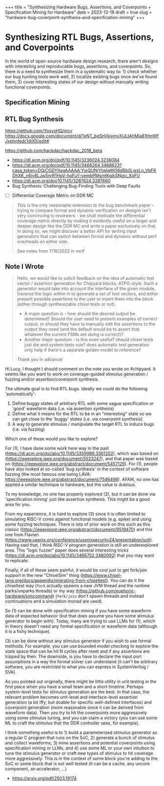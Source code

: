 +++
title = "Synthesizing Hardware Bugs, Assertions, and Coverpoints + Specification Mining for Hardware"
date = 2023-12-18
draft = true
slug = "hardware-bug-coverpoint-synthesis-and-specification-mining"
+++

# Synthesizing RTL Bugs, Assertions, and Coverpoints

In the world of open-source hardware design research, there aren't designs with interesting and reproducable bugs, assertions, and coverpoints.
So, there is a need to synthesize them in a systematic way to: 1) check whether our bug hunting tools work well, 2) localize existing bugs once we've found them, 3) cover interesting states of our design without manually writing functional coverpoints.

## Specification Mining

## RTL Bug Synthesis

https://github.com/YosysHQ/mcy
https://docs.google.com/document/d/1eNT_bgSnVkjymvXULtAhMia81HmWfJxphnfedc1diX0/edit#

https://github.com/hackdac/hackdac_2018_beta

- https://dl.acm.org/doi/pdf/10.1145/3236024.3236084
- https://dl.acm.org/doi/pdf/10.1145/3468264.3468623?casa_token=DQjCGDYIIggAAAAA:YwQUNjYheIqWG6dSb0LwsLn_VbFKDhXK_n6jy8LJw5nrR1HpV-hpFuY-vembPMsmtKgikSNgjv_XqFU
- https://dl.acm.org/doi/10.1145/3287624.3287660
- Bug Synthesis: Challenging Bug-Finding Tools with Deep Faults

- [ ] Differential Coverage Metric on DDR MC

> This is the only reasonable extension to the bug benchmark paper - trying to compare formal and dynamic verification on designs isn't very convincing to reviewers - we shall motivate the differential coverage metric directly by making it evidently useful on a larger and deeper design like the DDR MC and write a paper exclusively on that. In doing so, we might discover a better API for writing input generators that can switch between formal and dynamic without perf overheads on either side.
>
> See notes from 7/18/2022 in verif

## Note I Wrote

> Hello, we would like to solicit feedback on the idea of automatic test vector / assertion generation for Chipyard blocks, ATPG-style. Such a generator would take into account the interface of the given module, traverse the logic within in to generate a set of test vectors, and either present possible assertions to the user or insert them into the block (either through synthesizable chisel tests or not).
>
> - A major question is - how should the desired output be determined? Should the user need to present examples of correct output, or should they have to manually edit the assertions to the output they need (and the default would be to assert that whatever the current FSMs are doing is correct)?
> - Another major question - is this even useful? should chisel tests just die and system tests rule? does automatic test generation only help if there's a separate golden model to reference?
>
> Thank you in advance!

Hi Lucy, I thought I should comment on the note you wrote on #chipyard. It seems like you want to work on coverage-guided stimulus generation / fuzzing and/or assertion/coverpoint synthesis.

The ultimate goal is to find RTL bugs. Ideally we could do the following 'automatically':

1. Define buggy states of arbitrary RTL with some vague specification or 'good' waveform data (i.e. via assertion synthesis)
2. Define what it means for the RTL to be in an "interesting" state so we can get close to the 'buggy' states (i.e. via coverpoint synthesis)
3. A way to generate stimulus / manipulate the target RTL to induce bugs (i.e. via fuzzing)

Which one of these would you like to explore?

For (1), I have done some work here way in the past (https://dl.acm.org/doi/abs/10.1145/3359986.3361202), which was based on (https://ieeexplore.ieee.org/document/5523247), and that paper was based on (https://ieeexplore.ieee.org/abstract/document/5457129). For (1), people have also looked at so-called 'bug synthesis' in the context of software fuzzing (the most famous one being LAVA: https://ieeexplore.ieee.org/abstract/document/7546498). AFAIK, no one has applied a similar technique to hardware, but the value is dubious.

To my knowledge, no one has properly explored (2), but it can be done via 'specification mining' just like assertion synthesis. This might be a good area for you.

From my experience, it is hard to explore (3) since it is often limited to simulating RISC-V cores against functional models (e.g. spike) and using some fuzzing techniques. There is lots of prior work on this such as this classic (https://ieeexplore.ieee.org/abstract/document/9519470) and this one from Flavien (https://www.usenix.org/conference/usenixsecurity24/presentation/solt). Having said that, I think RISC-V program generation is still an underexplored area. This "logic fuzzer" paper does several interesting tricks (https://dl.acm.org/doi/abs/10.1145/3466752.3480092) that you may want to replicate.

Finally, if all of these seem painful, it would be cool just to get fork/join support in the new "ChiselSim" thing (https://www.chisel-lang.org/docs/appendix/migrating-from-chiseltest). You can do it the chiseltest way (`fork` actually spawns a new JVM thread and the runtime parks/unparks threads) or my way (https://github.com/euphoric-hardware/simcommand) (`fork/join` don't spawn threads and instead continuations and a simulation monad are used).


So (1) can be done with specification mining if you have some waveform data of expected behavior (but that does assume you have some stimulus generator to begin with). Today, many are trying to use LLMs for (1), which in theory doesn't need any formal specification or waveform data (although it is a fishy technique).

(3) can be done without any stimulus generator if you wish to use formal methods. For example, you can use bounded model checking to explore the state space that can be hit N cycles after reset and if any assertions are tripped by then. The downside, is you have to declare the input port assumptions in a way the formal solver can understand (it can't be arbitrary software, you are restricted to what you can express in SystemVerilog / SVA).

As you pointed out originally, there might be little utility in unit testing in the first place when you have a small team and a short timeline. Perhaps system-level tests for stimulus generation are the best. In that case, the relevant problem becomes unit-level and interface-level assertion generation (a bit iffy, but doable for specific well-defined interfaces) and coverpoint generation (more reasonable since it can be derived from waveform data). Then you try to hit the coverpoints more aggressively using some stimulus tuning, and you can claim a victory (you can use some ML to craft the stimulus that the DDR controller sees, for example).

I think something useful is to 1) build a parameterized stimulus generator as a regular C program that runs on the SoC, 2) generate a bunch of stimulus and collect waveforms, 3) mine assertions and potential coverpoints using specification mining or LLMs, and 4) use some ML or your own intuition to tune the stimulus generator or craft new types of stimulus to hit coverage more aggressively. This is in the context of some block you're adding to the SoC or some block that is not well tested (it can be a cache, any uncore component, an accelerator, ...)

- https://arxiv.org/pdf/2503.19174
